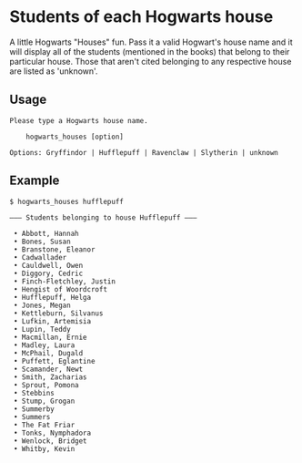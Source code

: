 # Students of each Hogwarts house

A little Hogwarts "Houses" fun. Pass it a valid Hogwart's house name and it will display all of the students (mentioned in the books) that belong to their particular house. Those that aren't cited belonging to any respective house are listed as 'unknown'.

## Usage

```text
Please type a Hogwarts house name.

    hogwarts_houses [option]

Options: Gryffindor | Hufflepuff | Ravenclaw | Slytherin | unknown
```

## Example

```shell
$ hogwarts_houses hufflepuff

——— Students belonging to house Hufflepuff ———

 • Abbott, Hannah
 • Bones, Susan
 • Branstone, Eleanor
 • Cadwallader
 • Cauldwell, Owen
 • Diggory, Cedric
 • Finch-Fletchley, Justin
 • Hengist of Woordcroft
 • Hufflepuff, Helga
 • Jones, Megan
 • Kettleburn, Silvanus
 • Lufkin, Artemisia
 • Lupin, Teddy
 • Macmillan, Ernie
 • Madley, Laura
 • McPhail, Dugald
 • Puffett, Eglantine
 • Scamander, Newt
 • Smith, Zacharias
 • Sprout, Pomona
 • Stebbins
 • Stump, Grogan
 • Summerby
 • Summers
 • The Fat Friar
 • Tonks, Nymphadora
 • Wenlock, Bridget
 • Whitby, Kevin
```

